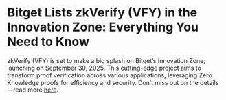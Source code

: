 # Bitget Lists zkVerify (VFY) in the Innovation Zone: Everything You Need to Know

 zkVerify (VFY) is set to make a big splash on Bitget’s Innovation Zone, launching on September 30, 2025. This cutting-edge project aims to transform proof verification across various applications, leveraging Zero Knowledge proofs for efficiency and security. Don’t miss out on the details—read more [here](https://chain-base.xyz/bitget-lists-zkverify-vfy-in-the-innovation-zone-everything-you-need-to-know).